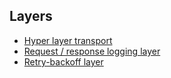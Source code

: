 ## Layers

- [Hyper layer transport](hyper_http_layer.md)
- [Request / response logging layer](logging_layer.md)
- [Retry-backoff layer](retry_layer.md)

